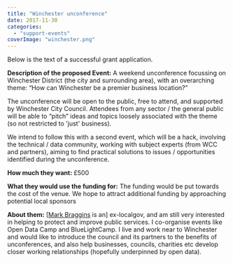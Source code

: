 ```yaml
---
title: "Winchester unconference"
date: 2017-11-30
categories: 
  - "support-events"
coverImage: "winchester.png"
---
```


Below is the text of a successful grant application.

**Description of the proposed Event:** A weekend unconference focussing on Winchester District (the city and surrounding area), with an overarching theme: “How can Winchester be a premier business location?”

The unconference will be open to the public, free to attend, and supported by Winchester City Council. Attendees from any sector / the general public will be able to “pitch” ideas and topics loosely associated with the theme (so not restricted to 'just' business).

We intend to follow this with a second event, which will be a hack, involving the technical / data community, working with subject experts (from WCC and partners), aiming to find practical solutions to issues / opportunities identified during the unconference.

**How much they want:** £500

**What they would use the funding for:** The funding would be put towards the cost of the venue. We hope to attract additional funding by approaching potential local sponsors

**About them:** \[[Mark Braggins](https://twitter.com/markbraggins) is an\] ex-localgov, and am still very interested in helping to protect and improve public services. I co-organise events like Open Data Camp and BlueLightCamp. I live and work near to Winchester and would like to introduce the council and its partners to the benefits of unconferences, and also help businesses, councils, charities etc develop closer working relationships (hopefully underpinned by open data).
